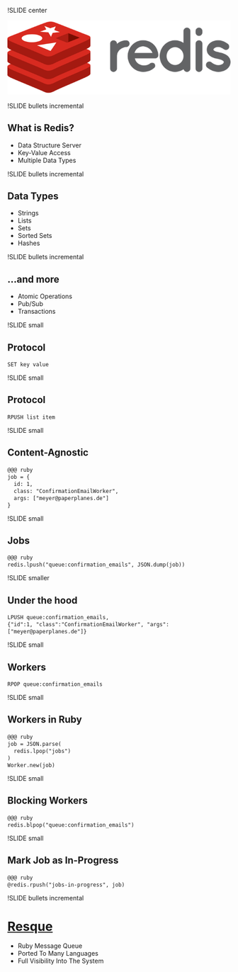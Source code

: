 !SLIDE center

<a href="http://redis.io"><img src="redis.png"></a>

!SLIDE bullets incremental

## What is Redis? ##

* Data Structure Server
* Key-Value Access
* Multiple Data Types

!SLIDE bullets incremental

## Data Types ##

* Strings
* Lists
* Sets
* Sorted Sets
* Hashes

!SLIDE bullets incremental

## ...and more ##

* Atomic Operations
* Pub/Sub
* Transactions

!SLIDE small

## Protocol

    SET key value

!SLIDE small

## Protocol

    RPUSH list item

!SLIDE small

## Content-Agnostic

    @@@ ruby
    job = {
      id: 1,
      class: "ConfirmationEmailWorker",
      args: ["meyer@paperplanes.de"]
    }

!SLIDE small

## Jobs

    @@@ ruby
    redis.lpush("queue:confirmation_emails", JSON.dump(job))

!SLIDE smaller

## Under the hood

    LPUSH queue:confirmation_emails,
    {"id":1, "class":"ConfirmationEmailWorker", "args":["meyer@paperplanes.de"]}

!SLIDE small

## Workers

    RPOP queue:confirmation_emails

!SLIDE small

## Workers in Ruby

    @@@ ruby
    job = JSON.parse(
      redis.lpop("jobs")
    )
    Worker.new(job)

!SLIDE small

## Blocking Workers

    @@@ ruby
    redis.blpop("queue:confirmation_emails")

!SLIDE small

## Mark Job as In-Progress

    @@@ ruby
    @redis.rpush("jobs-in-progress", job)

!SLIDE bullets incremental

# [Resque](https://github.com/defunkt/resque)

* Ruby Message Queue
* Ported To Many Languages
* Full Visibility Into The System
